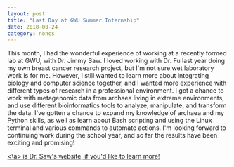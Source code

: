 ```yaml
---
layout: post
title: "Last Day at GWU Summer Internship"
date: 2018-08-24
category: noncs
---
```


This month, I had the wonderful experience of working at a recently formed lab at GWU, with Dr. Jimmy Saw. I loved working with Dr. Fu last year doing my own breast cancer research project, but I'm not sure wet laboratory work is for me. However, I still wanted to learn more about integrating biology and computer science together, and I wanted more experience with different types of research in a professional environment. I got a chance to work with metagenomic data from archaea living in extreme environments, and use different bioinformatics tools to analyze, manipulate, and transform the data. I've gotten a chance to expand my knowledge of archaea and my Python skills, as well as learn about Bash scripting and using the Linux terminal and various commands to automate actions. I'm looking forward to continuing work during the school year, and so far the results have been exciting and promising!

<a href = https://sawlab.org/people Here> <\a> is Dr. Saw's website, if you'd like to learn more!
